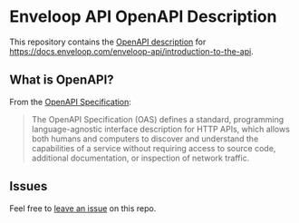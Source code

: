 # Enveloop API OpenAPI Description

This repository contains the [OpenAPI description](/openapi.yml) for <https://docs.enveloop.com/enveloop-api/introduction-to-the-api>.

## What is OpenAPI?

From the [OpenAPI Specification](https://github.com/OAI/OpenAPI-Specification):

> The OpenAPI Specification (OAS) defines a standard, programming language-agnostic interface description for HTTP APIs, which allows both humans and computers to discover and understand the capabilities of a service without requiring access to source code, additional documentation, or inspection of network traffic.

## Issues

Feel free to [leave an issue](https://github.com/fern-enveloop/enveloop-openapi/issues) on this repo.
